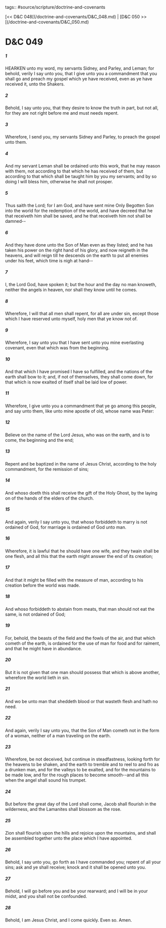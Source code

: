 tags:: #source/scripture/doctrine-and-covenants

[<< D&C 048[(/doctrine-and-covenants/D&C_048.md) | [D&C 050 >>[(/doctrine-and-covenants/D&C_050.md)

# D&C 049

##### 1

HEARKEN unto my word, my servants Sidney, and Parley, and Leman; for behold, verily I say unto you, that I give unto you a commandment that you shall go and preach my gospel which ye have received, even as ye have received it, unto the Shakers.

##### 2

Behold, I say unto you, that they desire to know the truth in part, but not all, for they are not right before me and must needs repent.

##### 3

Wherefore, I send you, my servants Sidney and Parley, to preach the gospel unto them.

##### 4

And my servant Leman shall be ordained unto this work, that he may reason with them, not according to that which he has received of them, but according to that which shall be taught him by you my servants; and by so doing I will bless him, otherwise he shall not prosper.

##### 5

Thus saith the Lord; for I am God, and have sent mine Only Begotten Son into the world for the redemption of the world, and have decreed that he that receiveth him shall be saved, and he that receiveth him not shall be damned--

##### 6

And they have done unto the Son of Man even as they listed; and he has taken his power on the right hand of his glory, and now reigneth in the heavens, and will reign till he descends on the earth to put all enemies under his feet, which time is nigh at hand--

##### 7

I, the Lord God, have spoken it; but the hour and the day no man knoweth, neither the angels in heaven, nor shall they know until he comes.

##### 8

Wherefore, I will that all men shall repent, for all are under sin, except those which I have reserved unto myself, holy men that ye know not of.

##### 9

Wherefore, I say unto you that I have sent unto you mine everlasting covenant, even that which was from the beginning.

##### 10

And that which I have promised I have so fulfilled, and the nations of the earth shall bow to it; and, if not of themselves, they shall come down, for that which is now exalted of itself shall be laid low of power.

##### 11

Wherefore, I give unto you a commandment that ye go among this people, and say unto them, like unto mine apostle of old, whose name was Peter:

##### 12

Believe on the name of the Lord Jesus, who was on the earth, and is to come, the beginning and the end;

##### 13

Repent and be baptized in the name of Jesus Christ, according to the holy commandment, for the remission of sins;

##### 14

And whoso doeth this shall receive the gift of the Holy Ghost, by the laying on of the hands of the elders of the church.

##### 15

And again, verily I say unto you, that whoso forbiddeth to marry is not ordained of God, for marriage is ordained of God unto man.

##### 16

Wherefore, it is lawful that he should have one wife, and they twain shall be one flesh, and all this that the earth might answer the end of its creation;

##### 17

And that it might be filled with the measure of man, according to his creation before the world was made.

##### 18

And whoso forbiddeth to abstain from meats, that man should not eat the same, is not ordained of God;

##### 19

For, behold, the beasts of the field and the fowls of the air, and that which cometh of the earth, is ordained for the use of man for food and for raiment, and that he might have in abundance.

##### 20

But it is not given that one man should possess that which is above another, wherefore the world lieth in sin.

##### 21

And wo be unto man that sheddeth blood or that wasteth flesh and hath no need.

##### 22

And again, verily I say unto you, that the Son of Man cometh not in the form of a woman, neither of a man traveling on the earth.

##### 23

Wherefore, be not deceived, but continue in steadfastness, looking forth for the heavens to be shaken, and the earth to tremble and to reel to and fro as a drunken man, and for the valleys to be exalted, and for the mountains to be made low, and for the rough places to become smooth--and all this when the angel shall sound his trumpet.

##### 24

But before the great day of the Lord shall come, Jacob shall flourish in the wilderness, and the Lamanites shall blossom as the rose.

##### 25

Zion shall flourish upon the hills and rejoice upon the mountains, and shall be assembled together unto the place which I have appointed.

##### 26

Behold, I say unto you, go forth as I have commanded you; repent of all your sins; ask and ye shall receive; knock and it shall be opened unto you.

##### 27

Behold, I will go before you and be your rearward; and I will be in your midst, and you shall not be confounded.

##### 28

Behold, I am Jesus Christ, and I come quickly. Even so. Amen.
